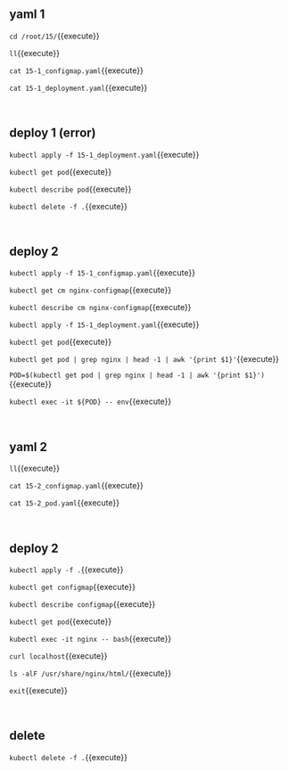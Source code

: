 <br>

## yaml 1

`cd /root/15/`{{execute}}

`ll`{{execute}}

`cat 15-1_configmap.yaml`{{execute}}

`cat 15-1_deployment.yaml`{{execute}}

<br>

## deploy 1 (error)

`kubectl apply -f 15-1_deployment.yaml`{{execute}}

`kubectl get pod`{{execute}}

`kubectl describe pod`{{execute}}

`kubectl delete -f .`{{execute}}

<br>

## deploy 2

`kubectl apply -f 15-1_configmap.yaml`{{execute}}

`kubectl get cm nginx-configmap`{{execute}}

`kubectl describe cm nginx-configmap`{{execute}}

`kubectl apply -f 15-1_deployment.yaml`{{execute}}

`kubectl get pod`{{execute}}

`kubectl get pod | grep nginx | head -1 | awk '{print $1}'`{{execute}}

`POD=$(kubectl get pod | grep nginx | head -1 | awk '{print $1}')`{{execute}}

`kubectl exec -it ${POD} -- env`{{execute}}

<br>

## yaml 2

`ll`{{execute}}

`cat 15-2_configmap.yaml`{{execute}}

`cat 15-2_pod.yaml`{{execute}}

<br>

## deploy 2

`kubectl apply -f .`{{execute}}

`kubectl get configmap`{{execute}}

`kubectl describe configmap`{{execute}}

`kubectl get pod`{{execute}}

`kubectl exec -it nginx -- bash`{{execute}}

`curl localhost`{{execute}}

`ls -alF /usr/share/nginx/html/`{{execute}}

`exit`{{execute}}

<br>

## delete

`kubectl delete -f .`{{execute}}
